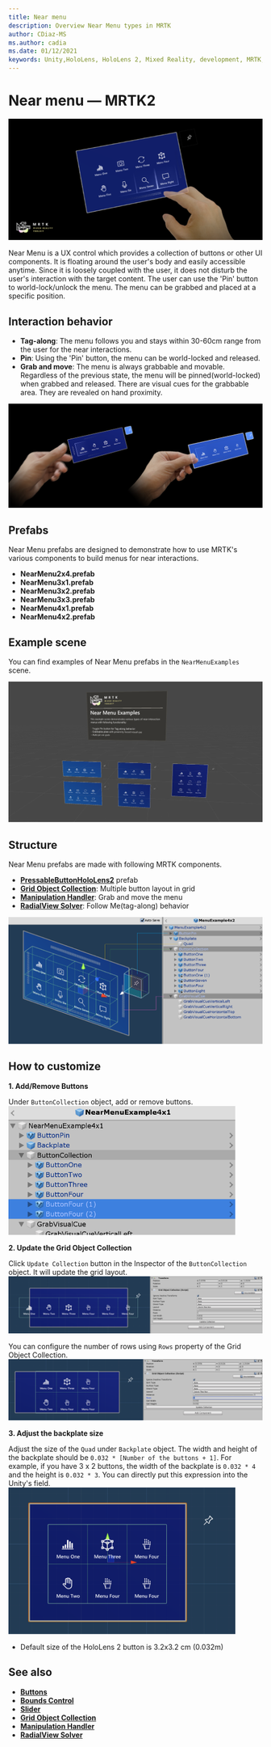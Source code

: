 ```yaml
---
title: Near menu
description: Overview Near Menu types in MRTK
author: CDiaz-MS
ms.author: cadia
ms.date: 01/12/2021
keywords: Unity,HoloLens, HoloLens 2, Mixed Reality, development, MRTK, Near Menu,
---
```


# Near menu &#8212; MRTK2

![Near Menu](../images/near-menu/MRTK_UX_NearMenu.png)

Near Menu is a UX control which provides a collection of buttons or other UI components. It is floating around the user's body and easily accessible anytime. Since it is loosely coupled with the user, it does not disturb the user's interaction with the target content. The user can use the 'Pin' button to world-lock/unlock the menu. The menu can be grabbed and placed at a specific position.

## Interaction behavior

- **Tag-along**: The menu follows you and stays within 30-60cm range from the user for the near interactions.
- **Pin**: Using the 'Pin' button, the menu can be world-locked and released.
- **Grab and move**: The menu is always grabbable and movable. Regardless of the previous state, the menu will be pinned(world-locked) when grabbed and released. There are visual cues for the grabbable area. They are revealed on hand proximity.

<img src="../images/near-menu/MRTK_UX_NearMenu_Grab.png" alt="Near Menu grab">

## Prefabs

Near Menu prefabs are designed to demonstrate how to use MRTK's various components to build menus for near interactions.

- **NearMenu2x4.prefab**
- **NearMenu3x1.prefab**
- **NearMenu3x2.prefab**
- **NearMenu3x3.prefab**
- **NearMenu4x1.prefab**
- **NearMenu4x2.prefab**

## Example scene

You can find examples of Near Menu prefabs in the `NearMenuExamples` scene.

<img src="../images/near-menu/MRTK_UX_NearMenu_Examples.png" alt="Near Menu Example">

## Structure

Near Menu prefabs are made with following MRTK components.

- [**PressableButtonHoloLens2**](button.md) prefab
- [**Grid Object Collection**](object-collection.md): Multiple button layout in grid
- [**Manipulation Handler**](manipulation-handler.md): Grab and move the menu
- [**RadialView Solver**](solvers/solver.md): Follow Me(tag-along) behavior

![Near Menu Prefab](../images/near-menu/MRTK_UX_NearMenu_Structure.png)

## How to customize

**1. Add/Remove Buttons**

Under `ButtonCollection` object, add or remove buttons.  
<img src="../images/near-menu/MRTK_UX_NearMenu_Custom0.png" width="450" alt="Near Menu Custome 0">

**2. Update the Grid Object Collection**

Click `Update Collection` button in the Inspector of the `ButtonCollection` object. It will update the grid layout.  
<img src="../images/near-menu/MRTK_UX_NearMenu_Custom1.png" alt="Near Menu Custome 1">

You can configure the number of rows using `Rows` property of the Grid Object Collection.  
<img src="../images/near-menu/MRTK_UX_NearMenu_Custom2.png" alt="Near Menu Custome 2">

**3. Adjust the backplate size**

Adjust the size of the `Quad` under `Backplate` object. The width and height of the backplate should be `0.032 * [Number of the buttons + 1]`. For example, if you have 3 x 2 buttons, the width of the backplate is `0.032 * 4` and the height is `0.032 * 3`. You can directly put this expression into the Unity's field.  
<img src="../images/near-menu/MRTK_UX_NearMenu_Custom3.png" width="450" alt="Near Menu Custome 3">

- Default size of the HoloLens 2 button is 3.2x3.2 cm (0.032m)

## See also

- [**Buttons**](button.md)
- [**Bounds Control**](bounds-control.md)
- [**Slider**](sliders.md)
- [**Grid Object Collection**](object-collection.md)
- [**Manipulation Handler**](manipulation-handler.md)
- [**RadialView Solver**](solvers/solver.md)
